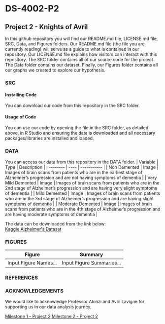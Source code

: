 # DS-4002-P2

## Project 2 - Knights of Avril
In this github repository you will find our README.md file, LICENSE.md file, SRC, Data, and Figures folders. Our README.md file (the file you are currently reading) will serve as a guide to what is contained in our repository. Our LICENSE.md file explains how visitors can interact with this repository. The SRC folder contains all of our source code for the project. The Data folder contains our dataset. Finally, our Figures folder contains all our graphs we created to explore our hypothesis.

### SRC
#### Installing Code
You can download our code from this repository in the SRC folder.

#### Usage of Code
You can use our code by opening the file in the SRC folder, as detailed above, in R Studio and ensuring the data is downloaded and all necessary packages/libraries are installed and loaded.

### DATA
You can access our data from this repository in the DATA folder. 
| Variable | Type | Description |
| -------- | ---- | ----------- |
| Non Demented | Image | Images of brain scans from patients who are in the earliest stage of Alzheimer’s progression and are not having symptoms of dementia |
| Very Mild Demented | Image | Images of brain scans from patients who are in the 2nd stage of Alzheimer’s progression and are having very slight symptoms of dementia |
| Mild Demented | Image | Images of brain scans from patients who are in the 3rd stage of Alzheimer’s progression and are having slight symptoms of dementia |
| Moderate Demented | Image | Images of brain scans from patients who are in the 4th stage of Alzheimer’s progression and are having moderate symptoms of dementia |

The data can be downloaded from the link below:\
[Kaggle Alzheimer's Dataset](https://www.kaggle.com/datasets/tourist55/alzheimers-dataset-4-class-of-images)

### FIGURES
| Figure | Summary |
| ------ | ------- |
| Input Figure Names... | Input Figure Summaries... |


### REFERENCES

### ACKNOWLEDGEMENTS
We would like to acknowledge Professor Alonzi and Avril Lavigne for supporting us in our data analysis journey.

[Milestone 1 - Project 2](https://docs.google.com/document/d/1mBjPhRm3jpO0wOZiAe-f3G6VocmsAj7WSa6iEhy5FYo/edit?usp=share_link)
[Milestone 2 - Project 2](https://docs.google.com/document/d/197s1BXEq1p9CKcmx7dvmEoAfybXHKw-69AX0dhaeL1A/edit?usp=share_link)
